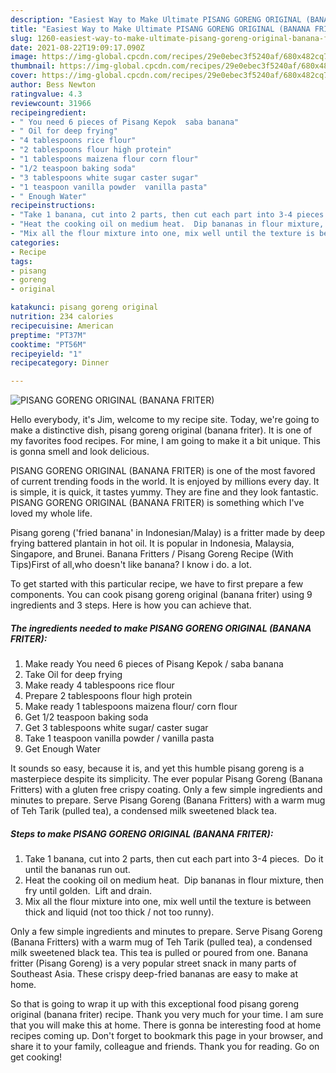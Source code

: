 ```yaml
---
description: "Easiest Way to Make Ultimate PISANG GORENG ORIGINAL (BANANA FRITER)"
title: "Easiest Way to Make Ultimate PISANG GORENG ORIGINAL (BANANA FRITER)"
slug: 1260-easiest-way-to-make-ultimate-pisang-goreng-original-banana-friter
date: 2021-08-22T19:09:17.090Z
image: https://img-global.cpcdn.com/recipes/29e0ebec3f5240af/680x482cq70/pisang-goreng-original-banana-friter-recipe-main-photo.jpg
thumbnail: https://img-global.cpcdn.com/recipes/29e0ebec3f5240af/680x482cq70/pisang-goreng-original-banana-friter-recipe-main-photo.jpg
cover: https://img-global.cpcdn.com/recipes/29e0ebec3f5240af/680x482cq70/pisang-goreng-original-banana-friter-recipe-main-photo.jpg
author: Bess Newton
ratingvalue: 4.3
reviewcount: 31966
recipeingredient:
- " You need 6 pieces of Pisang Kepok  saba banana"
- " Oil for deep frying"
- "4 tablespoons rice flour"
- "2 tablespoons flour high protein"
- "1 tablespoons maizena flour corn flour"
- "1/2 teaspoon baking soda"
- "3 tablespoons white sugar caster sugar"
- "1 teaspoon vanilla powder  vanilla pasta"
- " Enough Water"
recipeinstructions:
- "Take 1 banana, cut into 2 parts, then cut each part into 3-4 pieces.  Do it until the bananas run out."
- "Heat the cooking oil on medium heat.  Dip bananas in flour mixture, then fry until golden.  Lift and drain."
- "Mix all the flour mixture into one, mix well until the texture is between thick and liquid (not too thick / not too runny)."
categories:
- Recipe
tags:
- pisang
- goreng
- original

katakunci: pisang goreng original 
nutrition: 234 calories
recipecuisine: American
preptime: "PT37M"
cooktime: "PT56M"
recipeyield: "1"
recipecategory: Dinner

---
```



![PISANG GORENG ORIGINAL (BANANA FRITER)](https://img-global.cpcdn.com/recipes/29e0ebec3f5240af/680x482cq70/pisang-goreng-original-banana-friter-recipe-main-photo.jpg)

Hello everybody, it's Jim, welcome to my recipe site. Today, we're going to make a distinctive dish, pisang goreng original (banana friter). It is one of my favorites food recipes. For mine, I am going to make it a bit unique. This is gonna smell and look delicious.

PISANG GORENG ORIGINAL (BANANA FRITER) is one of the most favored of current trending foods in the world. It is enjoyed by millions every day. It is simple, it is quick, it tastes yummy. They are fine and they look fantastic. PISANG GORENG ORIGINAL (BANANA FRITER) is something which I've loved my whole life.

Pisang goreng (&#39;fried banana&#39; in Indonesian/Malay) is a fritter made by deep frying battered plantain in hot oil. It is popular in Indonesia, Malaysia, Singapore, and Brunei. Banana Fritters / Pisang Goreng Recipe (With Tips)First of all,who doesn&#39;t like banana? I know i do. a lot.


To get started with this particular recipe, we have to first prepare a few components. You can cook pisang goreng original (banana friter) using 9 ingredients and 3 steps. Here is how you can achieve that.

<!--inarticleads1-->

##### The ingredients needed to make PISANG GORENG ORIGINAL (BANANA FRITER):

1. Make ready  You need 6 pieces of Pisang Kepok / saba banana
1. Take  Oil for deep frying
1. Make ready 4 tablespoons rice flour
1. Prepare 2 tablespoons flour high protein
1. Make ready 1 tablespoons maizena flour/ corn flour
1. Get 1/2 teaspoon baking soda
1. Get 3 tablespoons white sugar/ caster sugar
1. Take 1 teaspoon vanilla powder / vanilla pasta
1. Get  Enough Water


It sounds so easy, because it is, and yet this humble pisang goreng is a masterpiece despite its simplicity. The ever popular Pisang Goreng (Banana Fritters) with a gluten free crispy coating. Only a few simple ingredients and minutes to prepare. Serve Pisang Goreng (Banana Fritters) with a warm mug of Teh Tarik (pulled tea), a condensed milk sweetened black tea. 

<!--inarticleads2-->

##### Steps to make PISANG GORENG ORIGINAL (BANANA FRITER):

1. Take 1 banana, cut into 2 parts, then cut each part into 3-4 pieces.  Do it until the bananas run out.
1. Heat the cooking oil on medium heat.  Dip bananas in flour mixture, then fry until golden.  Lift and drain.
1. Mix all the flour mixture into one, mix well until the texture is between thick and liquid (not too thick / not too runny).


Only a few simple ingredients and minutes to prepare. Serve Pisang Goreng (Banana Fritters) with a warm mug of Teh Tarik (pulled tea), a condensed milk sweetened black tea. This tea is pulled or poured from one. Banana fritter (Pisang Goreng) is a very popular street snack in many parts of Southeast Asia. These crispy deep-fried bananas are easy to make at home. 

So that is going to wrap it up with this exceptional food pisang goreng original (banana friter) recipe. Thank you very much for your time. I am sure that you will make this at home. There is gonna be interesting food at home recipes coming up. Don't forget to bookmark this page in your browser, and share it to your family, colleague and friends. Thank you for reading. Go on get cooking!
